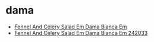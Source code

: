 # dama

 * [Fennel And Celery Salad Em Dama Bianca Em](../../index/f/fennel-and-celery-salad-em-dama-bianca-em-242033.json)
 * [Fennel And Celery Salad Em Dama Bianca Em 242033](../../index/f/fennel-and-celery-salad-em-dama-bianca-em-242033.json)
